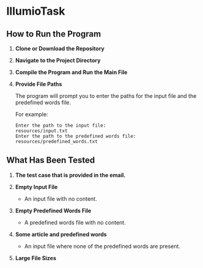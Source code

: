 # IllumioTask

## How to Run the Program

1. **Clone or Download the Repository**

2. **Navigate to the Project Directory**

3. **Compile the Program and Run the Main File**

4. **Provide File Paths**

    The program will prompt you to enter the paths for the input file and the predefined words file. 

    For example:
    ```
    Enter the path to the input file: 
    resources/input.txt 
    Enter the path to the predefined words file: 
    resources/predefined_words.txt 
    ```

## What Has Been Tested

1. **The test case that is provided in the email.**

2. **Empty Input File**
    - An input file with no content.
   
3. **Empty Predefined Words File**
    - A predefined words file with no content.
   
4. **Some article and predefined words**
    - An input file where none of the predefined words are present.
    
5. **Large File Sizes**

